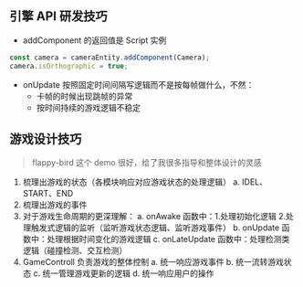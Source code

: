 
## 引擎 API 研发技巧
- addComponent 的返回值是 Script 实例
```js
const camera = cameraEntity.addComponent(Camera); 
camera.isOrthographic = true;
```

- onUpdate 按照固定时间间隔写逻辑而不是按每帧做什么，不然：
  - 卡帧的时候出现跳帧的异常
  - 按时间持续的游戏逻辑不稳定

## 游戏设计技巧
> flappy-bird 这个 demo 很好，给了我很多指导和整体设计的灵感
1. 梳理出游戏的状态（各模块响应对应游戏状态的处理逻辑）
  a. IDEL、START、END
2. 梳理出游戏的事件
3. 对于游戏生命周期的更深理解：
  a. onAwake 函数中：1.处理初始化逻辑 2.处理触发式逻辑的监听（监听游戏状态逻辑、监听游戏事件）
  b. onUpdate 函数中：处理根据时间变化的游戏逻辑
  c. onLateUpdate 函数中：处理检测类逻辑（碰撞检测、交互检测）
4. GameControll 负责游戏的整体控制
  a. 统一响应游戏事件
  b. 统一流转游戏状态
  c. 统一管理游戏更新的逻辑
  d. 统一响应用户的操作